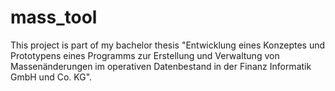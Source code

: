 # mass_tool
This project is part of my bachelor thesis "Entwicklung eines Konzeptes und Prototypens eines Programms zur Erstellung und Verwaltung von Massenänderungen im operativen Datenbestand in der Finanz Informatik GmbH und Co. KG".
